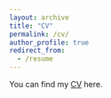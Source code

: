 ```yaml
---
layout: archive
title: "CV"
permalink: /cv/
author_profile: true
redirect_from:
  - /resume
---
```


You can find my 
[CV](https://github.com/isabelhabicht/isabelhabicht.github.io/files/13705121/CV_Habicht_Git.pdf)
here.


